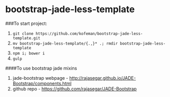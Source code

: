 # bootstrap-jade-less-template

###To start project:

1. `git clone https://github.com/kofeman/bootstrap-jade-less-template.git`
2. `mv bootstrap-jade-less-template/{.,}* .; rmdir bootstrap-jade-less-template`
3. `npm i; bower i`
4. `gulp`

####To use bootstrap jade mixins 

1. jade-bootstrap webpage - http://rajasegar.github.io/JADE-Bootstrap/components.html
2. github repo - https://github.com/rajasegar/JADE-Bootstrap
